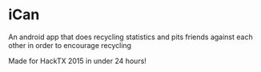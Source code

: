 # iCan
An android app that does recycling statistics and pits friends against each other in order to encourage recycling

Made for HackTX 2015 in under 24 hours!
